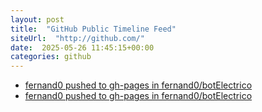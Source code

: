 ```yaml
---
layout: post
title:  "GitHub Public Timeline Feed"
siteUrl:  "http://github.com/"
date:  2025-05-26 11:45:15+00:00
categories: github
---
```

*  [fernand0 pushed to gh-pages in fernand0/botElectrico](https://github.com/fernand0/botElectrico/compare/c67c6e808f...751d620495)
*  [fernand0 pushed to gh-pages in fernand0/botElectrico](https://github.com/fernand0/botElectrico/compare/fc04aba446...6e2a8ba294)
